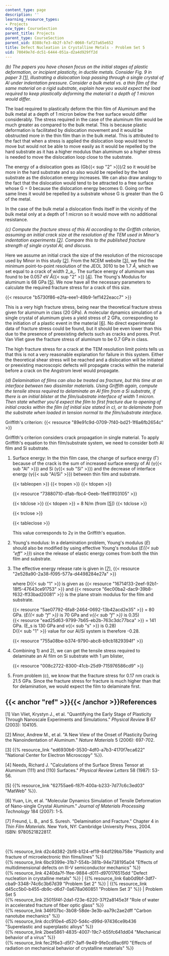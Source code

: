 ```yaml
---
content_type: page
description: ''
learning_resource_types:
- Projects
ocw_type: CourseSection
parent_title: Projects
parent_type: CourseSection
parent_uid: 8388cfe3-4b2f-b7e7-0060-faf27a65e652
title: Defect Nucleation in Crystalline Metals - Problem Set 5
uid: 70049e7d-dc51-6444-051a-d2a4d929ff2d
---
```


_(b) The papers you have chosen focus on the initial stages of plastic deformation, or incipient plasticity, in ductile metals. Consider Fig. 9 in paper 3 \[[1](#ref)\], illustrating a dislocation loop passing through a single crystal of Al under indentation pressure. Consider a bulk metal vs. a thin film of the same material on a rigid substrate, explain how you would expect the load required to keep plastically deforming the material t a depth of 1 micron would differ._

The load required to plastically deform the thin film of Aluminum and the bulk metal at a depth of 1 micron below the free surface would differ considerably. The stress required in the case of the aluminum film would be much greater as compared to the bulk metal. This is because plastic deformation is facilitated by dislocation movement and it would be obstructed more in the thin film than in the bulk metal. This is attributed to the fact that when a stress is applied the dislocation loop would tend to move but would not be able to move easily as it would be repelled by the hard substrate as it has a higher modulus than aluminum so a higher stress is needed to move the dislocation loop close to the substrate.

The energy of a dislocation goes as (Gb{{< sup "2" >}})/2 so it would be more in the hard substrate and so also would be repelled by the hard substrate as the dislocation energy increases. We can also draw analogy to the fact that the dislocation would tend to be attracted to a free surface whose G = 0 because the dislocation energy becomes 0. Going on the same lines it would be repelled by a substrate whose G is greater than the G of the metal.

In the case of the bulk metal a dislocation finds itself in the vicinity of the bulk metal only at a depth of 1 micron so it would move with no additional resistance.

_(c) Compute the fracture stress of this Al according to the Griffith criterion, assuming an initial crack size at the resolution of the TEM used in Minor's indentation experiments \[[2](#ref)\]. Compare this to the published fracture strength of single crystal Al, and discuss._

Here we assume an initial crack the size of the resolution of the microscope used by Minor in this study \[[2](#ref)\]. From the NCEM website \[[3](#ref)\], we find the minimum point-to-point resolution of the JEOL 3010 to be 1.7 _Å_, which we set equal to a crack of width 2_a_. The surface energy of aluminum was found to be 0.057 eV _Å_{{< sup "2" >}} \[[4](#ref)\]. The Young's Modulus for aluminum is 68 GPa \[[5](#ref)\]. We now have all the necessary parameters to calculate the required fracture stress for a crack of this size.

{{< resource "b5730f86-e2fa-eee1-49b9-1ef1422eacc7" >}}

This is a very high fracture stress, being near the theoretical fracture stress given for aluminum in class (20 GPa). A molecular dynamics simulation of a single crystal of aluminum gives a yield stress of 2 GPa, corresponding to the initiation of a plastic event in the material \[[6](#ref)\]. No direct experimental data of fracture stress could be found, but it should be even lower than this due to the presence of preexisting defects such as cracks and pores. Prof. Van Vliet gave the fracture stress of aluminum to be 0.7 GPa in class.

The high fracture stress for a crack at the TEM resolution limit points tells us that this is not a very reasonable explanation for failure in this system. Either the theoretical shear stress will be reached and a dislocation will be initiated or preexisting macroscopic defects will propagate cracks within the material before a crack on the Angstrom level would propagate.

_(d) Delamination of films can also be treated as fracture, but this time at an interface between two dissimilar materials. Using Griffith again, compute the tensile stress required to delaminate an Al film from a Si substrate, if there is an initial blister at the film/substrate interface of width 1 micron. Then state whether you'd expect the film to first fracture due to opening of initial cracks within the film (of initial size stated in c), or to delaminate from the substrate when loaded in tension normal to the film/substrate interface._

Griffith's criterion: {{< resource "89e91c9d-0709-7f40-bd21-1f6a6fb2654c" >}}

Griffith's criterion considers crack propagation in single material. To apply Griffith's equation to thin film/substrate system, we need to consider both Al film and Si substrate.

1.  Surface energy: In the thin film case, the change of surface energy (Γ) because of the crack is the sum of increased surface energy of Al (γ{{< sub "Al" >}}) and Si (γ{{< sub "Si" >}}) and the decrease of interface energy (γ{{< sub "Al/Si" >}}) between thin film and substrate.
    
    {{< tableopen >}}
    {{< tropen >}}
    {{< tdopen >}}
    
    
    {{< resource "73880710-d1ab-fbc4-0eeb-1fe611f03105" >}}
    
    
    {{< tdclose >}}
    {{< tdopen >}}
    \= 8 N/m (from \[[5](#ref)\])
    {{< tdclose >}}
    
    {{< trclose >}}
    
    {{< tableclose >}}
    
    This value corresponds to 2γ in the Griffith's equation.
    
2.  Young's modulus: In a delamination problem, Young's modulus (_E_) should also be modified by using effective Young's modulus (_E{{< sub "eff" >}}_) since the release of elastic energy comes from both the thin film and substrate.
    
3.  The effective energy release rate is given in \[[7](#ref)\], {{< resource "2e528a90-2a38-f095-577a-d4498284e27a" >}}
    
    where D{{< sub "1" >}} is given as {{< resource "16714f33-2eef-92b1-18f5-47643ce91753" >}} and {{< resource "6ec00ba2-dac9-39b8-f632-ff33bad20081" >}} is the plane strain modulus for the film and substrate.
    
    {{< resource "5ae07792-6fa8-2464-0692-13b42acd2e35" >}} = 80 GPa. (_E{{< sub "f" >}}_ is 70 GPa and _ν{{< sub "f" >}}_ is 0.35)  
    {{< resource "ead25d63-9799-7b65-eb2b-763c3dc77bca" >}} = 141 GPa. (E\_s is 130 GPa and _ν_{{< sub "s" >}} is 0.28)  
    D{{< sub "1" >}} value for our Al/Si system is therefore -0.28.  
      
    {{< resource "755a08be-b374-9790-abc8-b9cb1829394f" >}}
    
4.  Combining 1) and 2), we can get the tensile stress required to delaminate an Al film on Si substrate with 1 µm blister,
    
    {{< resource "008c2722-8300-41cb-25d9-715976586cd9" >}}
    
5.  From problem (c), we know that the fracture stress for 0.17 nm crack is 21.5 GPa. Since the fracture stress for fracture is much higher than that for delamination, we would expect the film to delaminate first.

{{< anchor "ref" >}}{{< /anchor >}}References
---------------------------------------------

\[1\] Van Vliet, Krystyn J., et al. "Quantifying the Early Stage of Plasticity Through Nanoscale Experiments and Simulations." _Physical Review_ B 67 (2003): 104105.

\[2\] Minor, Andrew M., et al. "A New View of the Onset of Plasticity During the Nanoindentation of Aluminum." _Nature Materials_ 5 (2006): 697-702.

\[3\] {{% resource_link "ed6930b6-3530-4df0-a7b3-4170f7eca622" "National Center for Electron Microscopy" %}}.

\[4\] Needs, Richard J. "Calculations of the Surface Stress Tensor at Aluminum (111) and (110) Surfaces." _Physical Review Letters_ 58 (1987): 53-56.

\[5\] {{% resource_link "62755ae6-f87f-400a-b233-7d77c6c3ed03" "MatWeb" %}}.

\[6\] Yuan, Lin, et al. "Molecular Dynamics Simulation of Tensile Deformation of Nano-single Crystal Aluminum." _Journal of Materials Processing Technology_ 184 (2007): 1-5.

\[7\] Freund, L. B., and S. Suresh. "Delamination and Fracture." Chapter 4 in _Thin Film Materials_. New York, NY: Cambridge University Press, 2004. ISBN: 9780521822817.

  
  
 

{{% resource_link d2c4d382-2bf8-b124-ef19-84d129bb758e "Plasticity and fracture of microelectronic thin films/lines" %}}  
{{% resource_link 6bc9399e-31b7-554b-381b-94e738195a04 "Effects of multidimensional defects on III-V semiconductor mechanics" %}}  
{{% resource_link 4240da7f-1fee-9884-d011-d970176515dd "Defect nucleation in crystalline metals" %}} | {{% resource_link 6ab0d9bf-3df7-cba9-3348-74c6c3b67d39 "Problem Set 2" %}} | {{% resource_link d45cc5b0-b455-db9c-d6d7-0a678a060851 "Problem Set 3" %}} | Problem Set 5  
{{% resource_link 25015f4f-2da1-f23e-6220-37f2a8145e3f "Role of water in accelerated fracture of fiber optic glass" %}}  
{{% resource_link 346f07bc-3b08-58de-3e3b-aa79c2ae2dff "Carbon nanotube mechanics" %}}  
{{% resource_link dcc910e4-d520-5d4c-d99d-97436ce9b436 "Superelastic and superplastic alloys" %}}  
{{% resource_link 2bee5861-4835-4007-19c7-b55fc641dd04 "Mechanical behavior of a virus" %}}  
{{% resource_link fec2f6e3-d5f7-3aff-9e49-9fe0cd9ac6f0 "Effects of radiation on mechanical behavior of crystalline materials" %}}